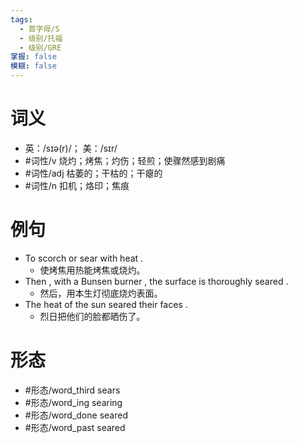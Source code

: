 ```yaml
---
tags:
  - 首字母/S
  - 级别/托福
  - 级别/GRE
掌握: false
模糊: false
---
```

# 词义
- 英：/sɪə(r)/； 美：/sɪr/
- #词性/v  烧灼；烤焦；灼伤；轻煎；使骤然感到剧痛
- #词性/adj  枯萎的；干枯的；干瘪的
- #词性/n  扣机；烙印；焦痕
# 例句
- To scorch or sear with heat .
	- 使烤焦用热能烤焦或烧灼。
- Then , with a Bunsen burner , the surface is thoroughly seared .
	- 然后，用本生灯彻底烧灼表面。
- The heat of the sun seared their faces .
	- 烈日把他们的脸都晒伤了。
# 形态
- #形态/word_third sears
- #形态/word_ing searing
- #形态/word_done seared
- #形态/word_past seared
